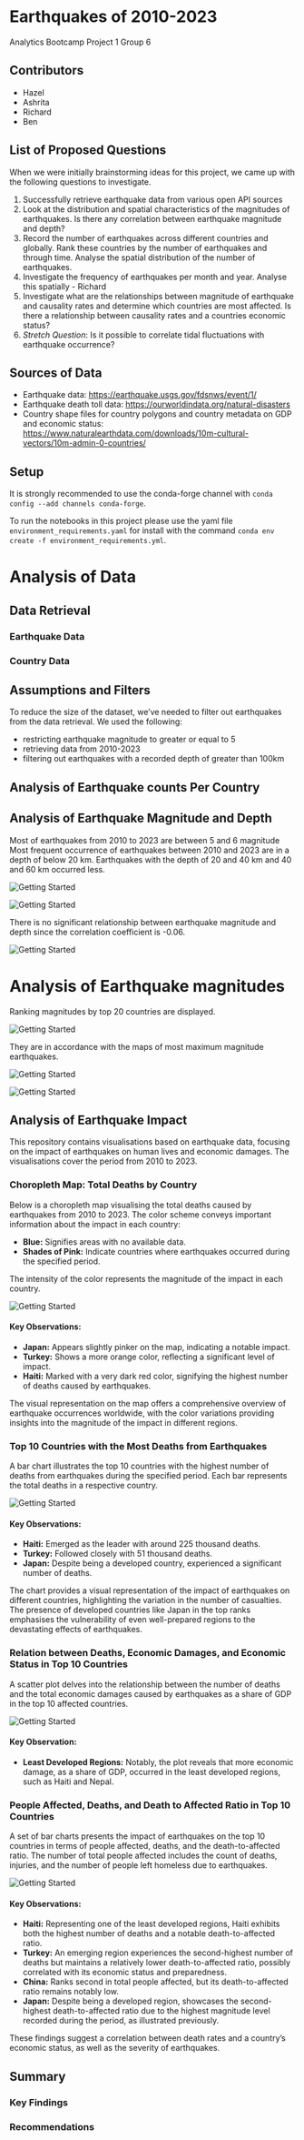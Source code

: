 # Earthquakes of 2010-2023
Analytics Bootcamp Project 1 Group 6

## Contributors
* Hazel 
* Ashrita
* Richard
* Ben

## List of Proposed Questions
When we were initially brainstorming ideas for this project, we came up with the following questions to investigate.

1.	Successfully retrieve earthquake data from various open API sources 
2.	Look at the distribution and spatial characteristics of the magnitudes of earthquakes. Is there any correlation between earthquake magnitude and depth? 
3.	Record the number of earthquakes across different countries and globally. Rank these countries by the number of earthquakes and through time. Analyse the spatial distribution of the number of earthquakes. 
4.	Investigate the frequency of earthquakes per month and year. Analyse this spatially - Richard
5.	Investigate what are the relationships between magnitude of earthquake and causality rates and determine which countries are most affected. Is there a relationship between causality rates and a countries economic status? 
6.	*Stretch Question*: Is it possible to correlate tidal fluctuations with earthquake occurrence?

## Sources of Data
- Earthquake data: https://earthquake.usgs.gov/fdsnws/event/1/
- Earthquake death toll data: https://ourworldindata.org/natural-disasters
- Country shape files for country polygons and country metadata on GDP and economic status: https://www.naturalearthdata.com/downloads/10m-cultural-vectors/10m-admin-0-countries/

## Setup
It is strongly recommended to use the conda-forge channel with `conda config --add channels conda-forge`.

To run the notebooks in this project please use the yaml file `environment_requirements.yaml` for install with the command `conda env create -f environment_requirements.yml`. 

# Analysis of Data

## Data Retrieval

### Earthquake Data

### Country Data


## Assumptions and Filters
To reduce the size of the dataset, we’ve needed to filter out earthquakes from the data retrieval. We used the following:
- restricting earthquake magnitude to greater or equal to 5 
- retrieving data from 2010-2023
- filtering out earthquakes with a recorded depth of greater than 100km


## Analysis of Earthquake counts Per Country



## Analysis of Earthquake Magnitude and Depth

Most of earthquakes from 2010 to 2023 are between 5 and 6 magnitude
Most frequent occurrence of earthquakes between 2010 and 2023 are in a depth of below 20 km.​ Earthquakes with the depth of 20 and 40 km and 40 and 60 km occurred less.

![Getting Started](./images/depth_earthquake.png)

![Getting Started](./images/magnitude_histogram.png)

 There is no significant relationship between earthquake magnitude and depth since the correlation coefficient is -0.06.

 ![Getting Started](./images/correlation_coefficient.png)

 # Analysis of Earthquake magnitudes

 Ranking magnitudes by top 20 countries are displayed.

 ![Getting Started](./images/top20_magnitude_earthquakes.png)

 They are in accordance with the maps of most maximum magnitude earthquakes.

 ![Getting Started](./images/maximum_earthquake_magnitude1.png)

 ![Getting Started](./images/maximum_earthquake_magnitude_2.png)


 ## Analysis of Earthquake Impact

This repository contains visualisations based on earthquake data, focusing on the impact of earthquakes on human lives and economic damages. The visualisations cover the period from 2010 to 2023.


### Choropleth Map: Total Deaths by Country

Below is a choropleth map visualising the total deaths caused by earthquakes from 2010 to 2023. The color scheme conveys important information about the impact in each country:

- **Blue:** Signifies areas with no available data.
- **Shades of Pink:** Indicate countries where earthquakes occurred during the specified period. 

The intensity of the color represents the magnitude of the impact in each country.

 ![Getting Started](./images/choropleth_map.png)

#### Key Observations:

- **Japan:** Appears slightly pinker on the map, indicating a notable impact.
- **Turkey:** Shows a more orange color, reflecting a significant level of impact.
- **Haiti:** Marked with a very dark red color, signifying the highest number of deaths caused by earthquakes.

The visual representation on the map offers a comprehensive overview of earthquake occurrences worldwide, with the color variations providing insights into the magnitude of the impact in different regions.


### Top 10 Countries with the Most Deaths from Earthquakes

A bar chart illustrates the top 10 countries with the highest number of deaths from earthquakes during the specified period. Each bar represents the total deaths in a respective country.

 ![Getting Started](./images/top_10_countries_deaths.png)

#### Key Observations:

- **Haiti:** Emerged as the leader with around 225 thousand deaths.
- **Turkey:** Followed closely with 51 thousand deaths.
- **Japan:** Despite being a developed country, experienced a significant number of deaths.

The chart provides a visual representation of the impact of earthquakes on different countries, highlighting the variation in the number of casualties. The presence of developed countries like Japan in the top ranks emphasises the vulnerability of even well-prepared regions to the devastating effects of earthquakes.


### Relation between Deaths, Economic Damages, and Economic Status in Top 10 Countries

A scatter plot delves into the relationship between the number of deaths and the total economic damages caused by earthquakes as a share of GDP in the top 10 affected countries.

 ![Getting Started](./images/deaths_economic_damages.png)

#### Key Observation:

- **Least Developed Regions:** Notably, the plot reveals that more economic damage, as a share of GDP, occurred in the least developed regions, such as Haiti and Nepal.


### People Affected, Deaths, and Death to Affected Ratio in Top 10 Countries

A set of bar charts presents the impact of earthquakes on the top 10 countries in terms of people affected, deaths, and the death-to-affected ratio. The number of total people affected includes the count of deaths, injuries, and the number of people left homeless due to earthquakes.

 ![Getting Started](./images/death_ratio.png)

#### Key Observations:

- **Haiti:** Representing one of the least developed regions, Haiti exhibits both the highest number of deaths and a notable death-to-affected ratio.
- **Turkey:** An emerging region experiences the second-highest number of deaths but maintains a relatively lower death-to-affected ratio, possibly correlated with its economic status and preparedness.
- **China:** Ranks second in total people affected, but its death-to-affected ratio remains notably low.
- **Japan:** Despite being a developed region, showcases the second-highest death-to-affected ratio due to the highest magnitude level recorded during the period, as illustrated previously.

These findings suggest a correlation between death rates and a country’s economic status, as well as the severity of earthquakes.



 ## Summary

### Key Findings

### Recommendations


